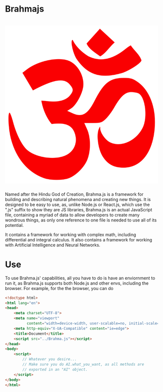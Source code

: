 # Brahmajs
<h1>
<img id = "logo" src = "assets/Om_symbol.svg"></img>
</h1>
Named after the Hindu God of Creation, Brahma.js is a framework for building and describing natural phenomena and creating new things.
It is designed to be easy to use, as, unlike Node.js or React.js, which use the ".js" suffix to show they are JS libraries, Brahma.js is an actual
JavaScript file, containing a myriad of data to allow developers to create many wondrous things, as only one reference to one file is needed to use all
of its potential.

It contains a framework for working with complex math, including differential and integral calculus. It also contains a framework for working with 
Artificial Intelligence and Neural Networks.

# Use
To use Brahma.js' capabilities, all you have to do is have an enviornment to run it, as Brahma.js supports both Node.js and other envs, including 
the browser. For example, for the the browser, you can do
```html
<!doctype html>
<html lang="en">
<head>
    <meta charset="UTF-8">
    <meta name="viewport"
          content="width=device-width, user-scalable=no, initial-scale=1.0, maximum-scale=1.0, minimum-scale=1.0">
    <meta http-equiv="X-UA-Compatible" content="ie=edge">
    <title>Document</title>
    <script src="../Brahma.js"></script>
</head>
<body>
    <script>
        // Whatever you desire...
        // Make sure you do AI.what_you_want, as all methods are
        // exported in an "AI" object.
    </script>
</body>
</html>
```
